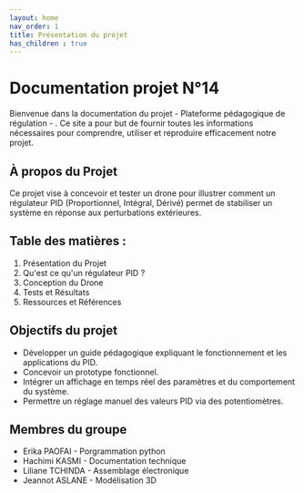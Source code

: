 ```yaml
---
layout: home
nav_order: 1
title: Présentation du projet
has_children : true
---
```


# Documentation projet N°14 ##

Bienvenue dans la documentation du projet - Plateforme pédagogique de régulation - . Ce site a pour but de fournir toutes les informations nécessaires pour comprendre, utiliser et reproduire efficacement notre projet.

## À propos du Projet ##

Ce projet vise à concevoir et tester un drone pour illustrer comment un régulateur PID (Proportionnel, Intégral, Dérivé) permet de stabiliser un système en réponse aux perturbations extérieures. 

## Table des matières :
1. Présentation du Projet
2. Qu'est ce qu'un régulateur PID ?
3. Conception du Drone
4. Tests et Résultats
5. Ressources et Références

## Objectifs du projet ##
- Développer un guide pédagogique expliquant le fonctionnement et les applications du PID. 
- Concevoir un prototype fonctionnel.
- Intégrer un affichage en temps réel des paramètres et du comportement du système. 
- Permettre un réglage manuel des valeurs PID via des potentiomètres. 

## Membres du groupe ##
* Erika PAOFAI - Porgrammation python
* Hachimi KASMI - Documentation technique
* Liliane TCHINDA - Assemblage électronique 
* Jeannot ASLANE - Modélisation 3D
